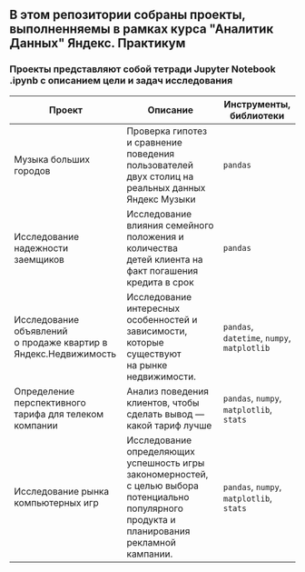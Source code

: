 <h2 align="left">В этом репозитории собраны проекты, выполненняемы в рамках курса "Аналитик Данных" Яндекс. Практикум</a> 
<h3 align="left">Проекты  представляют собой тетради Jupyter Notebook .ipynb с описанием цели и задач исследования </h3>

| Проект                           |Описание                |Инструменты, библиотеки |
| -------------                    |-------------           | -------------          |                                                                    
| Музыка больших городов|Проверка гипотез и сравнение поведения пользователей <br /> двух столиц на реальных данных Яндекс Музыки |`pandas`|
| Исследование надежности <br /> заемщиков| Исследование влияния семейного положения и количества <br /> детей клиента на факт погашения кредита в срок|`pandas`|         
| Исследование объявлений <br /> о продаже квартир в Яндекс.Недвижимость | Исследование интересных особенностей и зависимости, которые существуют <br /> на рынке недвижимости.      | `pandas`, `datetime`, `numpy`, `matplotlib` |
| Определение перспективного <br /> тарифа для телеком компании|Анализ поведения клиентов, чтобы сделать вывод — какой тариф лучше |`pandas`, `numpy`, `matplotlib`, `stats`|
| Исследование рынка компьютерных игр|Исследование определяющих успешность игры <br /> закономерностей, с целью выбора потенциально популярного продукта и планирования рекламной кампании. |`pandas`, `numpy`, `matplotlib`, `stats`|



